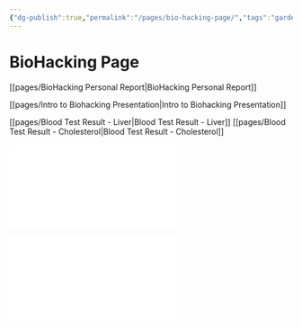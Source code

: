 ```yaml
---
{"dg-publish":true,"permalink":"/pages/bio-hacking-page/","tags":"gardenEntry","dgHomeLink":true,"dgPassFrontmatter":false}
---
```



# BioHacking Page

[[pages/BioHacking Personal Report|BioHacking Personal Report]]

[[pages/Intro to Biohacking Presentation|Intro to Biohacking Presentation]]

[[pages/Blood Test Result - Liver|Blood Test Result - Liver]]
[[pages/Blood Test Result - Cholesterol|Blood Test Result - Cholesterol]]



![Blood Test Result - Liver](Blood%20Test%20Result%20-%20Liver.md)

![Blood Test Result - Cholesterol](Blood%20Test%20Result%20-%20Cholesterol.md)